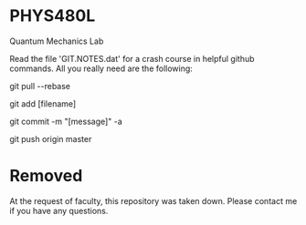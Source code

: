 # PHYS480L
Quantum Mechanics Lab

Read the file 'GIT.NOTES.dat' for a crash course in helpful github commands. All you really need are the following:

git pull --rebase

git add [filename]

git commit -m "[message]" -a

git push origin master


# Removed
At the request of faculty, this repository was taken down.  Please contact me if you have any questions.